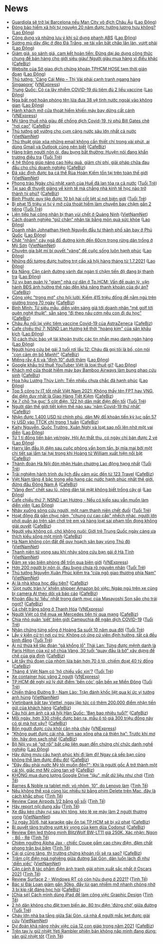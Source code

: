# News

- [Guardiola sẽ trở lại Barcelona nếu Man City vô địch Châu Âu](https://laodong.vn/bong-da-quoc-te/guardiola-se-tro-lai-barcelona-neu-man-city-vo-dich-chau-au-891093.ldo) ([Lao Động](https://laodong.vn))
- [Đóng bảo hiểm xã hội tự nguyện 20 năm được hưởng lương hưu không?](https://laodong.vn/ban-doc/dong-bao-hiem-xa-hoi-tu-nguyen-20-nam-duoc-huong-luong-huu-khong-891064.ldo) ([Lao Động](https://laodong.vn))
- [Công dụng và những lưu ý khi sử dụng phanh ABS](https://laodong.vn/xe/cong-dung-va-nhung-luu-y-khi-su-dung-phanh-abs-890614.ldo) ([Lao Động](https://laodong.vn))
- [Sương mù dày đặc ở đèo Đá Trắng, xe tải vẫn bất chấp lấn làn, vượt phải](https://laodong.vn/xe/suong-mu-day-dac-o-deo-da-trang-xe-tai-van-bat-chap-lan-lan-vuot-phai-891101.ldo) ([Lao Động](https://laodong.vn))
- [Giảm giá, so sánh giá, cam kết hoàn tiền: Đừng dại áp dụng công thức chung để bán hàng cho giới siêu giàu! Người giàu mua hàng vì điều khác](https://cafebiz.vn/giam-gia-so-sanh-gia-cam-ket-hoan-tien-dung-dai-ap-dung-cong-thuc-chung-de-ban-hang-cho-gioi-sieu-giau-nguoi-giau-mua-hang-vi-dieu-khac-2021032012494677.chn) ([CafeBiz](https://cafebiz.vn))
- [Website của Sở giao dịch chứng khoán TPHCM HOSE tạm thời gián đoạn](https://laodong.vn/kinh-te/website-cua-so-giao-dich-chung-khoan-tphcm-hose-tam-thoi-gian-doan-891098.ldo) ([Lao Động](https://laodong.vn))
- [Thủ tướng: 'Cảng Cái Mép – Thị Vải phải cạnh tranh ngang hàng Singapore'](https://vnexpress.net/thu-tuong-cang-cai-mep-thi-vai-phai-canh-tranh-ngang-hang-singapore-4251424.html) ([VNExpress](https://vnexpress.net))
- [Trung Quốc: Có ca lây nhiễm COVID-19 dù tiêm đủ 2 liều vaccine](https://laodong.vn/the-gioi/trung-quoc-co-ca-lay-nhiem-covid-19-du-tiem-du-2-lieu-vaccine-891090.ldo) ([Lao Động](https://laodong.vn))
- [Nga bất ngờ hoãn phóng tên lửa đưa 38 vệ tinh nước ngoài vào không gian](https://laodong.vn/the-gioi/nga-bat-ngo-hoan-phong-ten-lua-dua-38-ve-tinh-nuoc-ngoai-vao-khong-gian-891081.ldo) ([Lao Động](https://laodong.vn))
- [Hành khách mở cửa thoát hiểm khiến máy bay dừng cất cánh](https://vnexpress.net/hanh-khach-mo-cua-thoat-hiem-khien-may-bay-dung-cat-canh-4251428.html) ([VNExpress](https://vnexpress.net))
- [Mỹ tăng thuế nhà giàu để chống dịch Covid-19, tỷ phú Bill Gates chê "hơi cao"](https://cafebiz.vn/my-tang-thue-nha-giau-de-chong-dich-covid-19-ty-phu-bill-gates-che-hoi-cao-20210320094837566.chn) ([CafeBiz](https://cafebiz.vn))
- [Thủ tướng gỡ vướng cho cụm cảng nước sâu lớn nhất cả nước](http://vietnamnet.vn/vn/thoi-su/chinh-tri/thu-tuong-go-vuong-cho-cum-cang-nuoc-sau-lon-nhat-ca-nuoc-721112.html) ([VietNamNet](https://vietnamnet.vn))
- [Thủ thuật giúp xóa những email không cần thiết chỉ trong vài phút, ai dùng Gmail và Outlook cũng nên biết](https://cafebiz.vn/thu-thuat-giup-xoa-nhung-email-khong-can-thiet-chi-trong-vai-phut-ai-dung-gmail-va-outlook-cung-nen-biet-20210320130420152.chn) ([CafeBiz](https://cafebiz.vn))
- [Hàng trăm người nôn ói, đau bụng bất thường: Huyện nói đang khẩn trương điều tra](https://tuoitre.vn/hang-tram-nguoi-non-oi-dau-bung-bat-thuong-huyen-noi-dang-khan-truong-dieu-tra-20210320154015367.htm) ([Tuổi Trẻ](https://tuoitre.vn))
- [4 hệ thống giúp nâng cao hiệu quả, giảm chi phí, giải pháp chữa đau đầu cho chủ doanh nghiệp](https://cafebiz.vn/4-he-thong-giup-nang-cao-hieu-qua-giam-chi-phi-giai-phap-chua-dau-dau-cho-chu-doanh-nghiep-20210320124137602.chn) ([CafeBiz](https://cafebiz.vn))
- [Đã xác định được ba cá thể Rùa Hoàn Kiếm tồn tại trên toàn thế giới](http://vietnamnet.vn/vn/thoi-su/moi-truong/da-xac-dinh-duoc-ba-ca-the-rua-hoan-kiem-ton-tai-tren-toan-the-gioi-721088.html) ([VietNamNet](https://vietnamnet.vn))
- [Phong trào Ngày chủ nhật xanh của Huế đã lan tỏa ra cả nước](https://tuoitre.vn/phong-trao-ngay-chu-nhat-xanh-cua-hue-da-lan-toa-ra-ca-nuoc-20210320150943518.htm) ([Tuổi Trẻ](https://tuoitre.vn))
- [Tại sao đi thuyết giảng về kinh tế mà chẳng nhà kinh tế học nào trở thành tỷ phú?](https://cafebiz.vn/tai-sao-di-thuyet-giang-ve-kinh-te-ma-chang-nha-kinh-te-hoc-nao-tro-thanh-ty-phu-20210320122810254.chn) ([CafeBiz](https://cafebiz.vn))
- [Bình Phước quy tập được 10 bộ hài cốt liệt sĩ nơi biên giới](https://tuoitre.vn/binh-phuoc-quy-tap-duoc-10-bo-hai-cot-liet-si-noi-bien-gioi-20210320152227144.htm) ([Tuổi Trẻ](https://tuoitre.vn))
- [Bị phạt 15 triệu vì tự ý mở cửa thoát hiểm làm chuyến bay chậm gần 2 tiếng](https://tuoitre.vn/bi-phat-15-trieu-vi-tu-y-mo-cua-thoat-hiem-lam-chuyen-bay-cham-gan-2-tieng-2021032015230663.htm) ([Tuổi Trẻ](https://tuoitre.vn))
- [Liên tiếp hai công nhân bị than vùi chết ở Quảng Ninh](http://vietnamnet.vn/vn/thoi-su/lien-tiep-hai-cong-nhan-bi-than-vui-chet-o-quang-ninh-721107.html) ([VietNamNet](https://vietnamnet.vn))
- [Cách doanh nghiệp “giữ chân” nhân tài bằng món quà sức khỏe](https://laodong.vn/thong-tin-doanh-nghiep/cach-doanh-nghiep-giu-chan-nhan-tai-bang-mon-qua-suc-khoe-891053.ldo) ([Lao Động](https://laodong.vn))
- [Doanh nhân Johnathan Hạnh Nguyễn đầu tư thành phố sân bay ở Phú Quốc](https://laodong.vn/thong-tin-doanh-nghiep/doanh-nhan-johnathan-hanh-nguyen-dau-tu-thanh-pho-san-bay-o-phu-quoc-890994.ldo) ([Lao Động](https://laodong.vn))
- [Chặt "nhầm" cây ngã đổ đường kính đến 60cm trong rừng dân trồng ở Mỹ Sơn](http://vietnamnet.vn/vn/thoi-su/chat-nham-cay-nga-do-duong-kinh-den-60cm-trong-rung-dan-trong-o-my-son-721087.html) ([VietNamNet](https://vietnamnet.vn))
- [Chuyên gia bật mí bí quyết &quot;vàng&quot; để cuộc sống luôn hạnh phúc](https://laodong.vn/video/chuyen-gia-bat-mi-bi-quyet-vang-de-cuoc-song-luon-hanh-phuc-890825.ldo) ([Lao Động](https://laodong.vn))
- [Những đối tượng được hưởng trợ cấp xã hội hàng tháng từ 1.7.2021](https://laodong.vn/infographic/nhung-doi-tuong-duoc-huong-tro-cap-xa-hoi-hang-thang-tu-172021-890940.ldo) ([Lao Động](https://laodong.vn))
- [Đà Nẵng: Cận cảnh đường vành đai ngàn tỉ chậm tiến độ đang bị thanh tra](https://laodong.vn/photo/da-nang-can-canh-duong-vanh-dai-ngan-ti-cham-tien-do-dang-bi-thanh-tra-891013.ldo) ([Lao Động](https://laodong.vn))
- [Từ vụ ban quản lý "giam" nhà cư dân ở Tp.HCM: Vấn đề quản lý, vận hành BĐS ảnh hưởng thế nào đến khả năng thanh khoản của dự án?](https://cafebiz.vn/tu-vu-ban-quan-ly-giam-nha-cu-dan-o-tphcm-van-de-quan-ly-van-hanh-bds-anh-huong-the-nao-den-kha-nang-thanh-khoan-cua-du-an-20210320092645572.chn) ([CafeBiz](https://cafebiz.vn))
- [Công việc "trong mơ" cho hội lười: Kiếm 415 triệu đồng để nằm ngủ trên giường trong 70 ngày](https://cafebiz.vn/cong-viec-trong-mo-cho-hoi-luoi-kiem-415-trieu-dong-de-nam-ngu-tren-giuong-trong-70-ngay-20210320151404191.chn) ([CafeBiz](https://cafebiz.vn))
- [Bình Minh: Từ siêu mẫu, diễn viên sáng giá tới doanh nhân "mê golf tới quên nghệ thuật", sẵn sàng “đi theo nấu cơm nếu con đi du học”](https://cafebiz.vn/binh-minh-tu-sieu-mau-dien-vien-sang-gia-toi-doanh-nhan-me-golf-toi-quen-nghe-thuat-san-sang-di-theo-nau-com-neu-con-di-du-hoc-20210320151204788.chn) ([CafeBiz](https://cafebiz.vn))
- [Châu Âu nối lại việc tiêm vaccine Covid-19 của AstraZeneca](https://cafebiz.vn/chau-au-noi-lai-viec-tiem-vaccine-covid-19-cua-astrazeneca-20210320130953182.chn) ([CafeBiz](https://cafebiz.vn))
- [Cafe chiều thứ 7: NSND Lan Hương kể thời &quot;hoàng kim&quot; của sân khấu kịch](https://laodong.vn/video/cafe-chieu-thu-7-nsnd-lan-huong-ke-thoi-hoang-kim-cua-san-khau-kich-891016.ldo) ([Lao Động](https://laodong.vn))
- [10 cách thức bảo vệ tài khoản trước các tin nhắn mạo danh ngân hàng](https://laodong.vn/phap-luat/10-cach-thuc-bao-ve-tai-khoan-truoc-cac-tin-nhan-mao-danh-ngan-hang-891019.ldo) ([Lao Động](https://laodong.vn))
- [Người hùng cứu bé gái 3 tuổi rơi lầu 12: Cháu đã gọi tôi là bố, còn nói "con cảm ơn bố Mạnh!"](https://cafebiz.vn/nguoi-hung-cuu-be-gai-3-tuoi-roi-lau-12-chau-da-goi-toi-la-bo-con-noi-con-cam-on-bo-manh-20210320130614555.chn) ([CafeBiz](https://cafebiz.vn))
- [Miếng rẫy 4 tỉ và “đinh 10” dưới thảm](https://laodong.vn/su-kien-binh-luan/mieng-ray-4-ti-va-dinh-10-duoi-tham-891028.ldo) ([Lao Động](https://laodong.vn))
- [Google khấu trừ thuế YouTuber Việt là loại thuế gì?](https://laodong.vn/kinh-te/google-khau-tru-thue-youtuber-viet-la-loai-thue-gi-891054.ldo) ([Lao Động](https://laodong.vn))
- [Khách mở cửa thoát hiểm máy bay Bamboo Airways làm bung phao cứu sinh](https://cafebiz.vn/khach-mo-cua-thoat-hiem-may-bay-bamboo-airways-lam-bung-phao-cuu-sinh-20210320130451132.chn) ([CafeBiz](https://cafebiz.vn))
- [Hoa hậu Lương Thùy Linh: Tiền nhiều chưa chắc đã hạnh phúc](https://laodong.vn/video/hoa-hau-luong-thuy-linh-tien-nhieu-chua-chac-da-hanh-phuc-891008.ldo) ([Lao Động](https://laodong.vn))
- [Top 5 công ty IT tốt nhất Việt Nam 2021: Không thấy tên FPT hay VNG, đại diện duy nhất là Giao Hàng Tiết Kiệm](https://cafebiz.vn/top-5-cong-ty-it-tot-nhat-viet-nam-2021-khong-thay-ten-fpt-hay-vng-dai-dien-duy-nhat-la-giao-hang-tiet-kiem-20210320121458844.chn) ([CafeBiz](https://cafebiz.vn))
- [Xe 7 chỗ ‘hạ gục’ 5 cột điện, 122 hộ dân mất điện đến tối](https://tuoitre.vn/xe-7-cho-ha-guc-5-cot-dien-122-ho-dan-mat-dien-den-toi-20210320141536757.htm) ([Tuổi Trẻ](https://tuoitre.vn))
- [Người dân thế giới tiết kiệm thế nào sau 'năm Covid-19 thứ nhất'](https://cafebiz.vn/nguoi-dan-the-gioi-tiet-kiem-the-nao-sau-nam-covid-19-thu-nhat-20210320130153137.chn) ([CafeBiz](https://cafebiz.vn))
- [Nhận được 1.400 USD từ chính phủ, dân Mỹ đổ khoản tiền kỷ lục gần 57 tỷ USD vào TTCK chỉ trong 1 tuần](https://cafebiz.vn/nhan-duoc-1400-usd-tu-chinh-phu-dan-my-do-khoan-tien-ky-luc-gan-57-ty-usd-vao-ttck-chi-trong-1-tuan-2021032012591091.chn) ([CafeBiz](https://cafebiz.vn))
- [Kaity Nguyễn, Quốc Trường, Xuân Nghị và loạt sao nổi lên nhờ một vai diễn](https://laodong.vn/photo/kaity-nguyen-quoc-truong-xuan-nghi-va-loat-sao-noi-len-nho-mot-vai-dien-890916.ldo) ([Lao Động](https://laodong.vn))
- [Từ 1 tỉ đồng tiền bán vé/ngày, Hội An thất thu, có ngày chỉ bán được 2 vé](https://laodong.vn/video/tu-1-ti-dong-tien-ban-vengay-hoi-an-that-thu-co-ngay-chi-ban-duoc-2-ve-891033.ldo) ([Lao Động](https://laodong.vn))
- [Harry lần đầu lộ diện sau cuộc phỏng vấn bom tấn, bị mỉa mai bởi một chi tiết sai lầm tai hại trong khi Hoàng tử William xuất hiện nổi bật](https://cafebiz.vn/harry-lan-dau-lo-dien-sau-cuoc-phong-van-bom-tan-bi-mia-mai-boi-mot-chi-tiet-sai-lam-tai-hai-trong-khi-hoang-tu-william-xuat-hien-noi-bat-2021032011214237.chn) ([CafeBiz](https://cafebiz.vn))
- [Thành đoàn Hà Nội đón nhận Huân chương Lao động hạng nhất](https://tuoitre.vn/thanh-doan-ha-noi-don-nhan-huan-chuong-lao-dong-hang-nhat-20210320111002906.htm) ([Tuổi Trẻ](https://tuoitre.vn))
- [Trải nghiệm hành trình du lịch đầy cảm xúc đến từ 123 Travel](https://cafebiz.vn/trai-nghiem-hanh-trinh-du-lich-day-cam-xuc-den-tu-123-travel-20210320113325687.chn) ([CafeBiz](https://cafebiz.vn))
- [Việt Nam tăng 4 bậc trong xếp hạng các nước hạnh phúc nhất thế giới, đứng đầu Đông Nam Á](https://cafebiz.vn/viet-nam-tang-4-bac-trong-xep-hang-cac-nuoc-hanh-phuc-nhat-the-gioi-dung-dau-dong-nam-a-20210320111107785.chn) ([CafeBiz](https://cafebiz.vn))
- [“Vàng đen” chết sau lũ, nông dân tái mặt không biết trồng cây gì](https://laodong.vn/video/vang-den-chet-sau-lu-nong-dan-tai-mat-khong-biet-trong-cay-gi-890992.ldo) ([Lao Động](https://laodong.vn))
- [Cafe chiều thứ 7: NSND Lan Hương - Nếu có kiếp sau vẫn muốn làm diễn viên](https://laodong.vn/emagazine/cafe-chieu-thu-7-nsnd-lan-huong-neu-co-kiep-sau-van-muon-lam-dien-vien-888592.ldo) ([Lao Động](https://laodong.vn))
- [Nhảy xuống sông cứu người, một nam thanh niên chết đuối](https://tuoitre.vn/nhay-xuong-song-cuu-nguoi-mot-nam-thanh-nien-chet-duoi-20210320120804568.htm) ([Tuổi Trẻ](https://tuoitre.vn))
- [Hoạt động đã gần chục năm, "chung cư cao cấp" nhếch nhác, người lớn phơi quần áo trên sân chơi trẻ em và hàng loạt sai phạm tồn đọng không giải quyết](https://cafebiz.vn/hoat-dong-da-gan-chuc-nam-chung-cu-cao-cap-nhech-nhac-nguoi-lon-phoi-quan-ao-tren-san-choi-tre-em-va-hang-loat-sai-pham-ton-dong-khong-giai-quyet-2021032011022951.chn) ([CafeBiz](https://cafebiz.vn))
- [Người yêu không có, chó không nuôi: Giới trẻ Trung Quốc ngày càng ưa thích kiểu sống một mình](https://cafebiz.vn/nguoi-yeu-khong-co-cho-khong-nuoi-gioi-tre-trung-quoc-ngay-cang-ua-thich-kieu-song-mot-minh-20210319153225742.chn) ([CafeBiz](https://cafebiz.vn))
- [Hà Nam không còn đất để quy hoạch sân bay vùng Thủ đô](http://vietnamnet.vn/vn/thoi-su/an-toan-giao-thong/ha-nam-khong-con-dat-de-quy-hoach-san-bay-vung-thu-do-721077.html) ([VietNamNet](https://vietnamnet.vn))
- [Thanh niên tử vong sau khi nhảy sông cứu bạn gái ở Hà Tĩnh](http://vietnamnet.vn/vn/thoi-su/thanh-nie-n-tu-vong-sau-khi-nha-y-so-ng-cu-u-ba-n-ga-i-o-ha-tinh-721070.html) ([VietNamNet](https://vietnamnet.vn))
- [Đâm xe vào biên phòng để trốn qua biên giới](https://vnexpress.net/dam-xe-vao-bien-phong-de-tron-qua-bien-gioi-4251361.html) ([VNExpress](https://vnexpress.net))
- [Hơn 200 người bị nôn ói, đau bụng chưa rõ nguyên nhân](https://tuoitre.vn/hon-200-nguoi-bi-non-oi-dau-bung-chua-ro-nguyen-nhan-20210320094056278.htm) ([Tuổi Trẻ](https://tuoitre.vn))
- [Thủ tướng Nguyễn Xuân Phúc kiểm tra “cửa ngõ giao thương phía Nam”](http://vietnamnet.vn/vn/thoi-su/chinh-tri/thu-tuong-nguyen-xuan-phuc-kiem-tra-cua-ngo-giao-thuong-phia-nam-721055.html) ([VietNamNet](https://vietnamnet.vn))
- [Ai là nhà khoa học đầu tiên?](https://cafebiz.vn/ai-la-nha-khoa-hoc-dau-tien-2021032008571139.chn) ([CafeBiz](https://cafebiz.vn))
- [‘Giọt nước tràn ly’ khiến shipper Amazon bỏ việc: Ngáp ngủ trên xe cũng bị camera AI theo dõi và báo cáo](https://cafebiz.vn/giot-nuoc-tran-ly-khien-shipper-amazon-bo-viec-ngap-ngu-tren-xe-cung-bi-camera-ai-theo-doi-va-bao-cao-2021032010485792.chn) ([CafeBiz](https://cafebiz.vn))
- [Khoản đầu tư ‘liều’ nhất trong danh mục của Masayoshi Son sắp cho trái ngọt?](https://cafebiz.vn/khoan-dau-tu-lieu-nhat-trong-danh-muc-cua-masayoshi-son-sap-cho-trai-ngot-20210320111901664.chn) ([CafeBiz](https://cafebiz.vn))
- [Cá chết trắng sông ở Thanh Hóa](https://vnexpress.net/ca-chet-trang-song-o-thanh-hoa-4251335.html) ([VNExpress](https://vnexpress.net))
- [Người Việt có thể mua xe Mercedes tiền tỷ qua mạng](https://cafebiz.vn/nguoi-viet-co-the-mua-xe-mercedes-tien-ty-qua-mang-20210320090342772.chn) ([CafeBiz](https://cafebiz.vn))
- [Chia nhỏ quân ‘siết’ biên giới Campuchia để ngăn dịch COVID-19](https://tuoitre.vn/chia-nho-quan-siet-bien-gioi-campuchia-de-ngan-dich-covid-19-20210320094716002.htm) ([Tuổi Trẻ](https://tuoitre.vn))
- [Nhân chứng từng sống ở Hoàng Sa suốt 10 năm qua đời](https://tuoitre.vn/nhan-chung-tung-song-o-hoang-sa-suot-10-nam-qua-doi-20210320093932736.htm) ([Tuổi Trẻ](https://tuoitre.vn))
- [Lấy ý kiến cử tri nơi cư trú: Không có ứng cử viên định hướng, tất cả đều bình đẳng](https://tuoitre.vn/lay-y-kien-cu-tri-noi-cu-tru-khong-co-ung-cu-vien-dinh-huong-tat-ca-deu-binh-dang-2021032010401836.htm) ([Tuổi Trẻ](https://tuoitre.vn))
- [Ái nữ thừa kế tập đoàn “gã khổng lồ” Thái Lan: Từng được mệnh danh là Paris Hilton của xứ sở chùa Vàng, 30 tuổi “quay đầu là bờ” xây dựng đế chế của gia đình](https://cafebiz.vn/ai-nu-thua-ke-tap-doan-ga-khong-lo-thai-lan-tung-duoc-menh-danh-la-paris-hilton-cua-xu-so-chua-vang-30-tuoi-quay-dau-la-bo-xay-dung-de-che-cua-gia-dinh-20210320092243353.chn) ([CafeBiz](https://cafebiz.vn))
- [Lật tẩy thủ đoạn của nhóm lừa bán hơn 70 ô tô, chiếm đoạt 40 tỷ đồng](https://cafebiz.vn/lat-tay-thu-doan-cua-nhom-lua-ban-hon-70-o-to-chiem-doat-40-ty-dong-20210320105233786.chn) ([CafeBiz](https://cafebiz.vn))
- [Tháng 4 Việt Nam có 'hộ chiếu vắc xin'?](https://tuoitre.vn/thang-4-viet-nam-co-ho-chieu-vac-xin-2021032007525545.htm) ([Tuổi Trẻ](https://tuoitre.vn))
- [Xe container húc văng 2 người](https://vnexpress.net/xe-container-huc-vang-2-nguoi-4251305.html) ([VNExpress](https://vnexpress.net))
- [TP.HCM đề nghị xử lý dứt điểm 'bến cóc' gần bến xe Miền Đông](https://tuoitre.vn/tp-hcm-de-nghi-xu-ly-dut-diem-ben-coc-gan-ben-xe-mien-dong-20210320101217039.htm) ([Tuổi Trẻ](https://tuoitre.vn))
- [Chiến thắng Đường 9 - Nam Lào: Trận đánh khốc liệt qua kí ức vị tướng anh hùng](http://vietnamnet.vn/vn/thoi-su/chien-thang-duong-9-nam-lao-tran-danh-khoc-liet-qua-ki-uc-vi-tuong-anh-hung-721045.html) ([VietNamNet](https://vietnamnet.vn))
- [Vietinbank bắt tay Viettel, ngay lập tức có thêm 200.000 điểm nhận tiền gửi của khách hàng](https://cafebiz.vn/vietinbank-bat-tay-viettel-ngay-lap-tuc-co-them-200000-diem-nhan-tien-gui-cua-khach-hang-20210320103551783.chn) ([CafeBiz](https://cafebiz.vn))
- [Câu hỏi ám ảnh cả xã hội Hàn Quốc: 'Bạn bao nhiêu tuổi?'](https://cafebiz.vn/cau-hoi-am-anh-ca-xa-hoi-han-quoc-ban-bao-nhieu-tuoi-20210319112243448.chn) ([CafeBiz](https://cafebiz.vn))
- [Mỗi ngày, hơn 330 chiếc được bán ra, mẫu ô tô giá 300 triệu đồng này có gì mà hot vậy?](https://cafebiz.vn/moi-ngay-hon-330-chiec-duoc-ban-ra-mau-o-to-gia-300-trieu-dong-nay-co-gi-ma-hot-vay-20210320090120156.chn) ([CafeBiz](https://cafebiz.vn))
- [Bốn người được cứu khỏi căn nhà cháy](https://vnexpress.net/bon-nguoi-duoc-cuu-khoi-can-nha-chay-4251303.html) ([VNExpress](https://vnexpress.net))
- [“Không quét được cái nhà, làm sao xông pha cả thiên hạ”: Trước khi mơ lớn, hãy dọn sạch nhà!](https://cafebiz.vn/khong-quet-duoc-cai-nha-lam-sao-xong-pha-ca-thien-ha-truoc-khi-mo-lon-hay-don-sach-nha-20210315091751592.chn) ([CafeBiz](https://cafebiz.vn))
- [Bộ Nội vụ sẽ “gỡ rối” bất cập liên quan đến chứng chỉ chức danh nghề nghiệp](https://laodong.vn/giao-duc/bo-noi-vu-se-go-roi-bat-cap-lien-quan-den-chung-chi-chuc-danh-nghe-nghiep-890927.ldo) ([Lao Động](https://laodong.vn))
- [Hãy dừng mưu cầu hạnh phúc khi đi làm đi! Ngay cả sếp bạn cũng không thể làm được điều đó!](https://cafebiz.vn/hay-dung-muu-cau-hanh-phuc-khi-di-lam-di-ngay-ca-sep-ban-cung-khong-the-lam-duoc-dieu-do-20210320100701417.chn) ([CafeBiz](https://cafebiz.vn))
- ["Đây đâu phải nước Mỹ tôi muốn đến?": Khi là người gốc Á trở thành một cái tội, giấc mơ Mỹ cũng tan vỡ](https://cafebiz.vn/day-dau-phai-nuoc-my-toi-muon-den-khi-la-nguoi-goc-a-tro-thanh-mot-cai-toi-giac-mo-my-cung-tan-vo-20210320100555029.chn) ([CafeBiz](https://cafebiz.vn))
- [KHÔNG mua dung lượng Google Drive "lậu", mất dữ liệu như chơi](https://tinhte.vn/thread/khong-mua-dung-luong-google-drive-lau-mat-du-lieu-nhu-choi.3296571/) ([Tinh Tế](https://tinhte.vn))
- [Barnes & Noble ra tablet mới: vỏ nhôm, 10”, do Lenovo làm](https://tinhte.vn/thread/barnes-noble-ra-tablet-moi-vo-nhom-10-do-lenovo-lam.3296611/) ([Tinh Tế](https://tinhte.vn))
- [Nếu không thể xoá cùng lúc nhiều từ bằng phím Delete trên Mac, đây là cách khắc phục](https://tinhte.vn/thread/neu-khong-the-xoa-cung-luc-nhieu-tu-bang-phim-delete-tren-mac-day-la-cach-khac-phuc.3296307/) ([Tinh Tế](https://tinhte.vn))
- [Review Case Airpods 1/2 bằng gỗ sồi](https://tinhte.vn/thread/review-case-airpods-1-2-bang-go-soi.3296382/) ([Tinh Tế](https://tinhte.vn))
- [Hãy report nội dung xấu](https://tinhte.vn/thread/hay-report-noi-dung-xau.3296686/) ([Tinh Tế](https://tinhte.vn))
- [Xe đầu kéo cháy rụi sau khi tông, kéo lê xe máy làm 2 người thương vong](http://vietnamnet.vn/vn/thoi-su/an-toan-giao-thong/xe-dau-keo-chay-rui-sau-khi-tong-keo-le-xe-may-lam-2-nguoi-thuong-vong-721042.html) ([VietNamNet](https://vietnamnet.vn))
- [Từ ngày 30/6, hát karaoke gây ồn tại TP.HCM sẽ bị xử phạt](https://cafebiz.vn/tu-ngay-30-6-hat-karaoke-gay-on-tai-tphcm-se-bi-xu-phat-20210320100022786.chn) ([CafeBiz](https://cafebiz.vn))
- [Bí quyết tăng trưởng vượt kỳ vọng của kem dừa Codonut](https://cafebiz.vn/bi-quyet-tang-truong-vuot-ky-vong-cua-kem-dua-codonut-20210319171541247.chn) ([CafeBiz](https://cafebiz.vn))
- [Review Đèn led thông minh BlitzWolf BW-LT11 giá 250K. Xác nhận: Ngon - Bổ - Rẻ](https://tinhte.vn/thread/review-den-led-thong-minh-blitzwolf-bw-lt11-gia-250k-xac-nhan-ngon-bo-re.3296335/) ([Tinh Tế](https://tinhte.vn))
- [Chiêm ngưỡng Alpha Jax - chiếc Coupe gầm cao chạy điện, đậm chất phong trần bụi bặm](https://tinhte.vn/thread/chiem-nguong-alpha-jax-chiec-coupe-gam-cao-chay-dien-dam-chat-phong-tran-bui-bam.3296072/) ([Tinh Tế](https://tinhte.vn))
- [Cái gì cũng tăng, thị trường chứng khoán rồi sẽ ra sao?](https://cafebiz.vn/cai-gi-cung-tang-thi-truong-chung-khoan-roi-se-ra-sao-20210320095736457.chn) ([CafeBiz](https://cafebiz.vn))
- [Trăm cột điện ngả nghiêng giữa đường Sài Gòn, dân luồn lách đi như 'diễn xiếc'](http://vietnamnet.vn/vn/thoi-su/an-toan-giao-thong/tram-cot-dien-nga-nghieng-giua-duong-sai-gon-dan-luon-lach-di-nhu-dien-xiec-721031.html) ([VietNamNet](https://vietnamnet.vn))
- [Cận cảnh 8 tác phẩm điện ảnh tranh giải phim xuất sắc nhất ở Oscars 2021](https://tinhte.vn/thread/can-canh-8-tac-pham-dien-anh-tranh-giai-phim-xuat-sac-nhat-o-oscars-2021.3296827/) ([Tinh Tế](https://tinhte.vn))
- [Review Surface 2 - Windows RT có còn hữu dụng ở 2021?](https://tinhte.vn/thread/review-surface-2-windows-rt-co-con-huu-dung-o-2021.3296361/) ([Tinh Tế](https://tinhte.vn))
- [Bác sĩ Đài Loan giảm gần 30kg, đẩy lùi gan nhiễm mỡ nhanh chóng nhờ 3 bí kíp rất đáng học hỏi](https://cafebiz.vn/bac-si-dai-loan-giam-gan-30kg-day-lui-gan-nhiem-mo-nhanh-chong-nho-3-bi-kip-rat-dang-hoc-hoi-20210320091928036.chn) ([CafeBiz](https://cafebiz.vn))
- [[Chia sẻ] Cách mình dùng iPad để làm công việc Graphic Design](https://tinhte.vn/thread/chia-se-cach-minh-dung-ipad-de-lam-cong-viec-graphic-design.3293866/) ([Tinh Tế](https://tinhte.vn))
- [2 hộ dân không cho đặt trạm biến áp, 80 trụ điện 'đứng chờ' giữa đường](https://tuoitre.vn/2-ho-dan-khong-cho-dat-tram-bien-ap-80-tru-dien-dung-cho-giua-duong-2021032009271224.htm) ([Tuổi Trẻ](https://tuoitre.vn))
- [Cháy lớn nhà ba tầng giữa Sài Gòn, cả nhà 4 người mắc kẹt được giải cứu](http://vietnamnet.vn/vn/thoi-su/chay-lon-nha-ba-tang-giua-sai-gon-ca-nha-4-nguoi-mac-ket-duoc-giai-cuu-721010.html) ([VietNamNet](https://vietnamnet.vn))
- [Dự đoán khả năng nhảy việc của 12 con giáp trong năm 2021](https://cafebiz.vn/du-doan-kha-nang-nhay-viec-cua-12-con-giap-trong-nam-2021-20210319093921419.chn) ([CafeBiz](https://cafebiz.vn))
- [Trên tay ly giữ nhiệt Yeti Rambler phiên bản không nắp mình đang dùng: vẫn giữ nhiệt tốt](https://tinhte.vn/thread/tren-tay-ly-giu-nhiet-yeti-rambler-phien-ban-khong-nap-minh-dang-dung-van-giu-nhiet-tot.3296333/) ([Tinh Tế](https://tinhte.vn))
